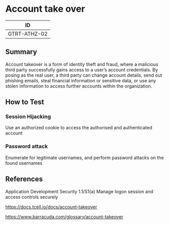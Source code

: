 # Account take over

|ID          |
|------------|
|GTRT-ATHZ-02|

## Summary

Account takeover is a form of identity theft and fraud, where a malicious third party successfully gains access to a user’s account credentials. By posing as the real user, a third party can change account details, send out phishing emails, steal financial information or sensitive data, or use any stolen information to access further accounts within the organization.

## How to Test

### Session Hijacking
Use an authorized cookie to access the authorised and authenticated account

### Password attack
Enumerate for legitimate usernames, and perform password attacks on the found usernames

## References

Application Development Security 1.1/S1(a) Manage logon session and access controls securely

https://docs.tcell.io/docs/account-takeover

https://www.barracuda.com/glossary/account-takeover
